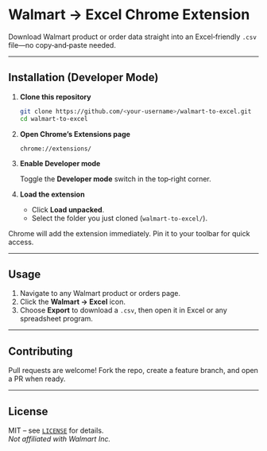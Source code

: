 # Walmart → Excel Chrome Extension

Download Walmart product or order data straight into an Excel‑friendly `.csv` file—no copy‑and‑paste needed.

---

## Installation (Developer Mode)

1. **Clone this repository**

   ```bash
   git clone https://github.com/<your-username>/walmart-to-excel.git
   cd walmart-to-excel
   ```

2. **Open Chrome’s Extensions page**

   ```
   chrome://extensions/
   ```

3. **Enable Developer mode**

   Toggle the **Developer mode** switch in the top‑right corner.

4. **Load the extension**

   * Click **Load unpacked**.  
   * Select the folder you just cloned (`walmart-to-excel/`).

Chrome will add the extension immediately. Pin it to your toolbar for quick access.

---

## Usage

1. Navigate to any Walmart product or orders page.  
2. Click the **Walmart → Excel** icon.  
3. Choose **Export** to download a `.csv`, then open it in Excel or any spreadsheet program.

---

## Contributing

Pull requests are welcome! Fork the repo, create a feature branch, and open a PR when ready.

---

## License

MIT – see [`LICENSE`](LICENSE) for details.  
*Not affiliated with Walmart Inc.*
